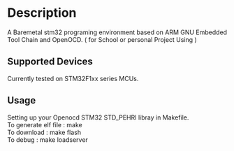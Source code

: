 # Description 
A Baremetal stm32 programing environment based on ARM GNU Embedded Tool Chain and OpenOCD. ( for School or personal Project Using )

## Supported Devices
Currently tested on STM32F1xx series MCUs.

## Usage 

Setting up your Openocd STM32 STD_PEHRI libray in Makefile. <br>
To generate elf file  : make <br>
To download           : make flash <br>
To debug              : make loadserver <br>
